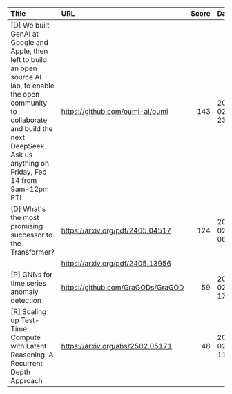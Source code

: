 | Title                                                                                                                                                                                                          | URL                               |   Score | Date                |
|:---------------------------------------------------------------------------------------------------------------------------------------------------------------------------------------------------------------|:----------------------------------|--------:|:--------------------|
| [D] We built GenAI at Google and Apple, then left to build an open source AI lab, to enable the open community to collaborate and build the next DeepSeek. Ask us anything on Friday, Feb 14 from 9am-12pm PT! | https://github.com/oumi-ai/oumi   |     143 | 2025-02-13 23:53:27 |
| [D] What's the most promising successor to the Transformer?                                                                                                                                                    | https://arxiv.org/pdf/2405.04517  |     124 | 2025-02-15 06:17:01 |
|                                                                                                                                                                                                                | https://arxiv.org/pdf/2405.13956  |         |                     |
| [P] GNNs for time series anomaly detection                                                                                                                                                                     | https://github.com/GraGODs/GraGOD |      59 | 2025-02-14 17:56:59 |
| [R] Scaling up Test-Time Compute with Latent Reasoning: A Recurrent Depth Approach                                                                                                                             | https://arxiv.org/abs/2502.05171  |      48 | 2025-02-14 11:32:58 |